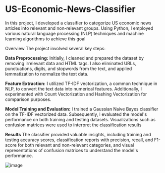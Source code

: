 # US-Economic-News-Classifier

In this project, I developed a classifier to categorize US economic news articles into relevant and non-relevant groups. Using Python, I employed various natural language processing (NLP) techniques and machine learning algorithms to achieve this goal

Overview
The project involved several key steps:

**Data Preprocessing:**
Initially, I cleaned and prepared the dataset by removing irrelevant data and HTML tags. I also eliminated URLs, punctuations, digits, and stopwords from the text, and applied lemmatization to normalize the text data.

**Feature Extraction:** 
I utilized TF-IDF vectorization, a common technique in NLP, to convert the text data into numerical features. Additionally, I experimented with Count Vectorization and Hashing Vectorization for comparison purposes.

**Model Training and Evaluation:** I trained a Gaussian Naive Bayes classifier on the TF-IDF vectorized data. Subsequently, I evaluated the model's performance on both training and testing datasets. Visualizations such as confusion matrices were used to interpret the classification results


**Results**
The classifier provided valuable insights, including training and testing accuracy scores, classification reports with precision, recall, and F1-score for both relevant and non-relevant categories, and visual representations of confusion matrices to understand the model's performance.

![image](https://github.com/kiran-pyt/US-Economic-News-Classifier/assets/120393460/fffe37e2-13a2-47ff-95df-5fa7cd4c5a53)






